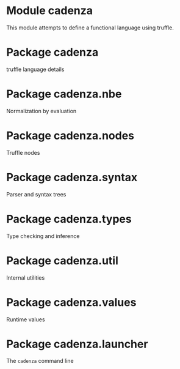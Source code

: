 # Module cadenza

This module attempts to define a functional language using truffle.

# Package cadenza

truffle language details

# Package cadenza.nbe

Normalization by evaluation

# Package cadenza.nodes

Truffle nodes

# Package cadenza.syntax

Parser and syntax trees

# Package cadenza.types

Type checking and inference

# Package cadenza.util

Internal utilities

# Package cadenza.values

Runtime values

# Package cadenza.launcher

The `cadenza` command line

